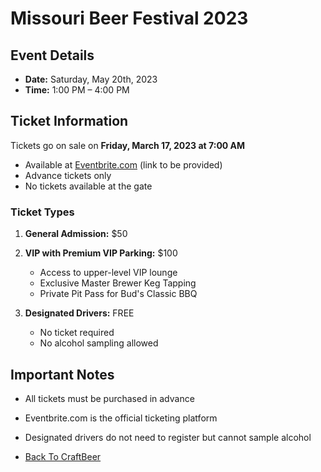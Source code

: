 # Missouri Beer Festival 2023

## Event Details

- **Date:** Saturday, May 20th, 2023
- **Time:** 1:00 PM – 4:00 PM

## Ticket Information

Tickets go on sale on **Friday, March 17, 2023 at 7:00 AM**

- Available at [Eventbrite.com](https://www.eventbrite.com) (link to be provided)
- Advance tickets only
- No tickets available at the gate

### Ticket Types

1. **General Admission:** $50

2. **VIP with Premium VIP Parking:** $100
   - Access to upper-level VIP lounge
   - Exclusive Master Brewer Keg Tapping
   - Private Pit Pass for Bud's Classic BBQ

3. **Designated Drivers:** FREE
   - No ticket required
   - No alcohol sampling allowed

## Important Notes

- All tickets must be purchased in advance
- Eventbrite.com is the official ticketing platform
- Designated drivers do not need to register but cannot sample alcohol

- [Back To CraftBeer](CraftBeer.md)
